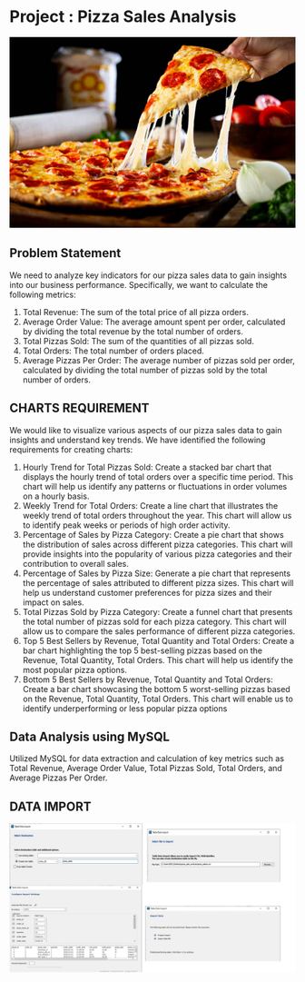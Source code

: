 # Project : Pizza Sales Analysis
![img1](https://github.com/shawakash1992/sql_project_on-_pizza_sales/blob/main/pizza.jpg)


## Problem Statement

We need to analyze key indicators for our pizza sales data to gain insights into our business performance. Specifically, we want to calculate the following metrics:
1.	Total Revenue: The sum of the total price of all pizza orders.
2.	Average Order Value: The average amount spent per order, calculated by dividing the total revenue by the total number of orders.
3.	Total Pizzas Sold: The sum of the quantities of all pizzas sold.
4.	Total Orders: The total number of orders placed.
5.	Average Pizzas Per Order: The average number of pizzas sold per order, calculated by dividing the total number of pizzas sold by the total number of orders.

## CHARTS REQUIREMENT

We would like to visualize various aspects of our pizza sales data to gain insights and understand key trends. We have identified the following requirements for creating charts:
1. Hourly Trend for Total Pizzas Sold: Create a stacked bar chart that displays the hourly trend of total orders over a specific time period. This chart will help us identify any patterns or fluctuations in order volumes on a hourly basis.
2. Weekly Trend for Total Orders: Create a line chart that illustrates the weekly trend of total orders throughout the year. This chart will allow us to identify peak weeks or periods of high order activity.
3. Percentage of Sales by Pizza Category: Create a pie chart that shows the distribution of sales across different pizza categories. This chart will provide insights into the popularity of various pizza categories and their contribution to overall sales.
4. Percentage of Sales by Pizza Size: Generate a pie chart that represents the percentage of sales attributed to different pizza sizes. This chart will help us understand customer preferences for pizza sizes and their impact on sales.
5. Total Pizzas Sold by Pizza Category: Create a funnel chart that presents the total number of pizzas sold for each pizza category. This chart will allow us to compare the sales performance of different pizza categories.
6. Top 5 Best Sellers by Revenue, Total Quantity and Total Orders: Create a bar chart highlighting the top 5 best-selling pizzas based on the Revenue, Total Quantity, Total Orders. This chart will help us identify the most popular pizza options.
7. Bottom 5 Best Sellers by Revenue, Total Quantity and Total Orders: Create a bar chart showcasing the bottom 5 worst-selling pizzas based on the Revenue, Total Quantity, Total Orders. This chart will enable us to identify underperforming or less popular pizza options

## Data Analysis using MySQL
Utilized MySQL for data extraction and calculation of key metrics such as Total Revenue, Average Order Value, Total Pizzas Sold, Total Orders, and Average Pizzas Per Order.

## DATA IMPORT
![img1](https://github.com/shawakash1992/sql_project_on-_pizza_sales/blob/main/sql%20all.png)
